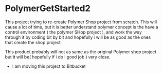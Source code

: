 # PolymerGetStarted2
This project trying to re-create Polymer Shop project from scratch.
This will cause a lot of time, but it is better understand polymer concept is the have a control environment ( the polymer SHop project ),
and work the way through it by coding bit by bit and hopefully i will be as good as the ones that create the shop project

This product probably will not as same as the original Polymer shop project but it will be( hopefully if i do i good job ) very close.

* I am moving this project to Bitbucket
